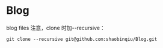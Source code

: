 # Blog
blog files
注意，clone 时加--recursive：

```
git clone --recursive git@github.com:shaobinqiu/Blog.git
```
